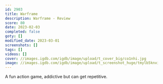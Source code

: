 ```yaml
---
id: 2903
title: Warframe
description: Warframe - Review
score: 80
date: 2023-02-03
completed: false
goty: []
modified_date: 2023-03-01
screenshots: []
tags: []
videos: []
cover: //images.igdb.com/igdb/image/upload/t_cover_big/co1nhi.jpg
image: //images.igdb.com/igdb/image/upload/t_screenshot_huge/tmylb5knvikgpetzh9s1.jpg
---
```

A fun action game, addictive but can get repetitive.